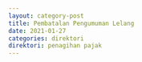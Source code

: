 ```yaml
---
layout: category-post
title: Pembatalan Pengumuman Lelang
date: 2021-01-27
categories: direktori
direktori: penagihan pajak
---
```

